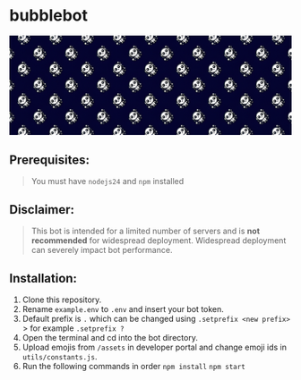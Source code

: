 # bubblebot

<img src="https://github.com/maazinalthaf/bubblebot/blob/main/assets/banner.png?raw=true"/>


## Prerequisites: 
> You must have `nodejs24` and `npm` installed


## Disclaimer:
> This bot is intended for a limited number of servers and is **not recommended** for widespread deployment. Widespread deployment can severely impact bot performance. 

## Installation: 
1. Clone this repository.
2. Rename `example.env` to `.env` and insert your bot token.
3. Default prefix is `.` which can be changed using `.setprefix <new prefix>` >  for example `.setprefix ?`
6. Open the terminal and cd into the bot directory.
7. Upload emojis from `/assets` in developer portal and change emoji ids in `utils/constants.js`. 
8. Run the following commands in order `npm install` `npm start`
